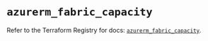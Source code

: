 # `azurerm_fabric_capacity`

Refer to the Terraform Registry for docs: [`azurerm_fabric_capacity`](https://registry.terraform.io/providers/hashicorp/azurerm/4.37.0/docs/resources/fabric_capacity).
